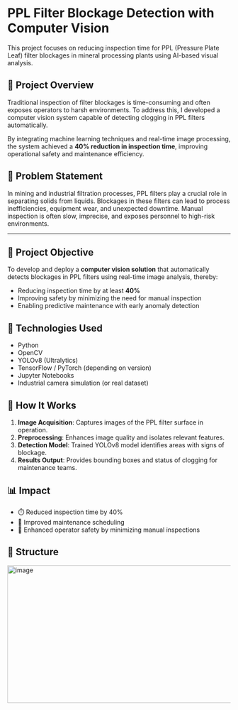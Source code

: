 # PPL Filter Blockage Detection with Computer Vision

This project focuses on reducing inspection time for PPL (Pressure Plate Leaf) filter blockages in mineral processing plants using AI-based visual analysis.

## 🚀 Project Overview

Traditional inspection of filter blockages is time-consuming and often exposes operators to harsh environments. To address this, I developed a computer vision system capable of detecting clogging in PPL filters automatically.

By integrating machine learning techniques and real-time image processing, the system achieved a **40% reduction in inspection time**, improving operational safety and maintenance efficiency.
## 📌 Problem Statement

In mining and industrial filtration processes, PPL filters play a crucial role in separating solids from liquids. Blockages in these filters can lead to process inefficiencies, equipment wear, and unexpected downtime. Manual inspection is often slow, imprecise, and exposes personnel to high-risk environments.

---

## 🎯 Project Objective

To develop and deploy a **computer vision solution** that automatically detects blockages in PPL filters using real-time image analysis, thereby:

- Reducing inspection time by at least **40%**
- Improving safety by minimizing the need for manual inspection
- Enabling predictive maintenance with early anomaly detection

## 🔧 Technologies Used

- Python
- OpenCV
- YOLOv8 (Ultralytics)
- TensorFlow / PyTorch (depending on version)
- Jupyter Notebooks
- Industrial camera simulation (or real dataset)

## 🧠 How It Works

1. **Image Acquisition**: Captures images of the PPL filter surface in operation.
2. **Preprocessing**: Enhances image quality and isolates relevant features.
3. **Detection Model**: Trained YOLOv8 model identifies areas with signs of blockage.
4. **Results Output**: Provides bounding boxes and status of clogging for maintenance teams.

## 📊 Impact

- ⏱️ Reduced inspection time by 40%
- 🔧 Improved maintenance scheduling
- 🧯 Enhanced operator safety by minimizing manual inspections

## 📁 Structure



 <img width="826" height="310" alt="image" src="https://github.com/user-attachments/assets/5494c027-64db-416a-92b6-4acae8911554" />
